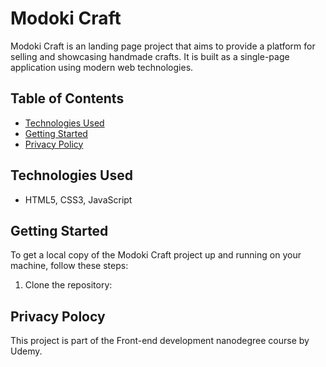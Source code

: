 # Modoki Craft

Modoki Craft is an landing page project that aims to provide a platform for selling and showcasing handmade crafts. It is built as a single-page application using modern web technologies.

## Table of Contents

- [Technologies Used](#technologies-used)
- [Getting Started](#getting-started)
- [Privacy Policy](#license)

## Technologies Used

- HTML5, CSS3, JavaScript

## Getting Started

To get a local copy of the Modoki Craft project up and running on your machine, follow these steps:

1. Clone the repository:

## Privacy Polocy

This project is part of the Front-end development nanodegree course by Udemy.
